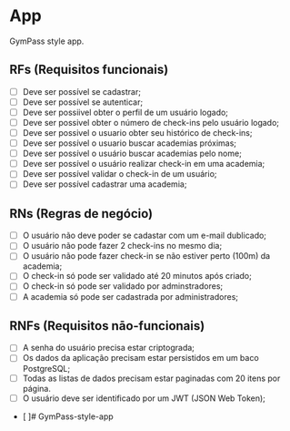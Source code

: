 # App

GymPass style app.

## RFs (Requisitos funcionais)

- [ ] Deve ser possível se cadastrar;
- [ ] Deve ser possível se autenticar;
- [ ] Deve ser possiivel obter o perfil de um usuário logado;
- [ ] Deve ser possivel obter o número de check-ins pelo usuário logado;
- [ ] Deve ser possivel o usuario obter seu histórico de check-ins;
- [ ] Deve ser possível o usuario buscar academias próximas;
- [ ] Deve ser possível o usuário buscar academias pelo nome;
- [ ] Deve ser possível o usuário realizar check-in em uma academia;
- [ ] Deve ser possível validar o check-in de um usuário;
- [ ] Deve ser possível cadastrar uma academia;

## RNs (Regras de negócio)

- [ ] O usuário não deve poder se cadastar com um e-mail dublicado;
- [ ] O usuário não pode fazer 2 check-ins no mesmo dia;
- [ ] O usuário não pode fazer check-in se não estiver perto (100m) da academia;
- [ ] O check-in só pode ser validado até 20 minutos após criado;
- [ ] O check-in só pode ser validado por adminstradores;
- [ ] A academia só pode ser cadastrada por administradores;

## RNFs (Requisitos nāo-funcionais)

- [ ] A senha do usuário precisa estar criptograda;
- [ ] Os dados da aplicação precisam estar persistidos em um baco PostgreSQL;
- [ ] Todas as listas de dados precisam estar paginadas com 20 itens por página.
- [ ] O usuário deve ser identificado por um JWT (JSON Web Token);
- [ ]# GymPass-style-app
